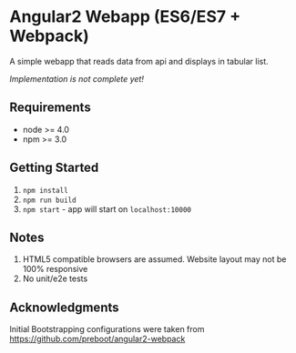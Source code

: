 # Angular2 Webapp (ES6/ES7 + Webpack) 

A simple webapp that reads data from api and displays in tabular list. 

*Implementation is not complete yet!*

## Requirements
- node >= 4.0
- npm >= 3.0

## Getting Started
1. `npm install`
2. `npm run build`
3. `npm start` - app will start on `localhost:10000`

## Notes
1. HTML5 compatible browsers are assumed. Website layout may not be 100% responsive
2. No unit/e2e tests

## Acknowledgments

Initial Bootstrapping configurations were taken from https://github.com/preboot/angular2-webpack